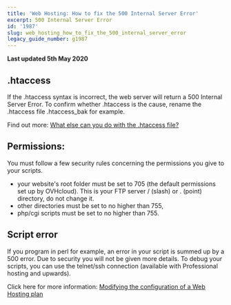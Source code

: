 ```yaml
---
title: 'Web Hosting: How to fix the 500 Internal Server Error'
excerpt: 500 Internal Server Error
id: '1987'
slug: web_hosting_how_to_fix_the_500_internal_server_error
legacy_guide_number: g1987
---
```


**Last updated 5th May 2020**

## .htaccess

If the .htaccess syntax is incorrect, the web server will return a 500 Internal Server Error. To confirm whether .htaccess is the cause, rename the .htaccess file .htaccess_bak for example. 

Find out more: [What else can you do with the .htaccess file?](../what_else_can_you_do_with_the_htaccess_file/)


## Permissions:

You must follow a few security rules concerning the permissions you give to your scripts. 

- your website's root folder must be set to 705 (the default permissions set up by OVHcloud). This is your FTP server / (slash) or . (point) directory, do not change it. 
- other directories must be set to no higher than 755,
- php/cgi scripts must be set to no higher than 755.


## Script error

If you program in perl for example, an error in your script is summed up by a 500 error. Due to security you will not be given more details. To debug your scripts, you can use the telnet/ssh connection (available with Professional hosting and upwards).

Click here for more information: [Modifying the configuration of a Web Hosting plan](../modify_your_web_hosting_systems_runtime_environment/)

